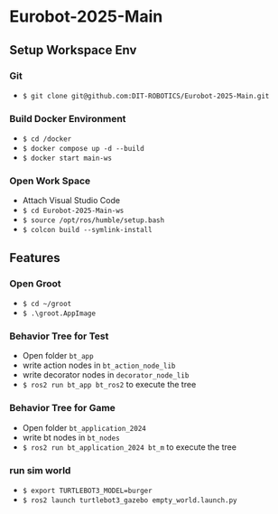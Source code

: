 # Eurobot-2025-Main

## Setup Workspace Env
### Git
- `$ git clone git@github.com:DIT-ROBOTICS/Eurobot-2025-Main.git`
<!-- - `git checkout devel` -->
### Build Docker Environment
- `$ cd /docker`
- `$ docker compose up -d --build`
- `$ docker start main-ws`
### Open Work Space
- Attach Visual Studio Code
- `$ cd Eurobot-2025-Main-ws`
- `$ source /opt/ros/humble/setup.bash`
- `$ colcon build --symlink-install`
<!-- ### Some Other Steps
- `echo "source /home/user/Eurobot-2025-Main-ws/devel/setup.bash" >> ~/.bashrc`
- `echo "source /opt/ros/humble/setup.bash" >> ~/.bashrc`
- `source ~/.bashrc` -->

## Features
### Open Groot
- `$ cd ~/groot`
- `$ .\groot.AppImage`
### Behavior Tree for Test
- Open folder `bt_app`
- write action nodes in `bt_action_node_lib`
- write decorator nodes in `decorator_node_lib`
- `$ ros2 run bt_app bt_ros2` to execute the tree
### Behavior Tree for Game
- Open folder `bt_application_2024`
- write bt nodes in `bt_nodes`
- `$ ros2 run bt_application_2024 bt_m` to execute the tree
### run sim world
- `$ export TURTLEBOT3_MODEL=burger`
- `$ ros2 launch turtlebot3_gazebo empty_world.launch.py`